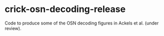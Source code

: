 # crick-osn-decoding-release
Code to produce some of the OSN decoding figures in Ackels et al. (under review).
